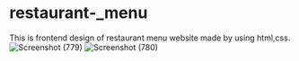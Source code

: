 # restaurant-_menu
This is frontend design of restaurant menu website made by using html,css.
![Screenshot (779)](https://user-images.githubusercontent.com/105696330/232619278-50ccbbf8-8294-4875-a091-fc405a8674cb.png)
![Screenshot (780)](https://user-images.githubusercontent.com/105696330/232619300-83d81652-be58-43d6-a13c-cca5c2fbfc3e.png)

